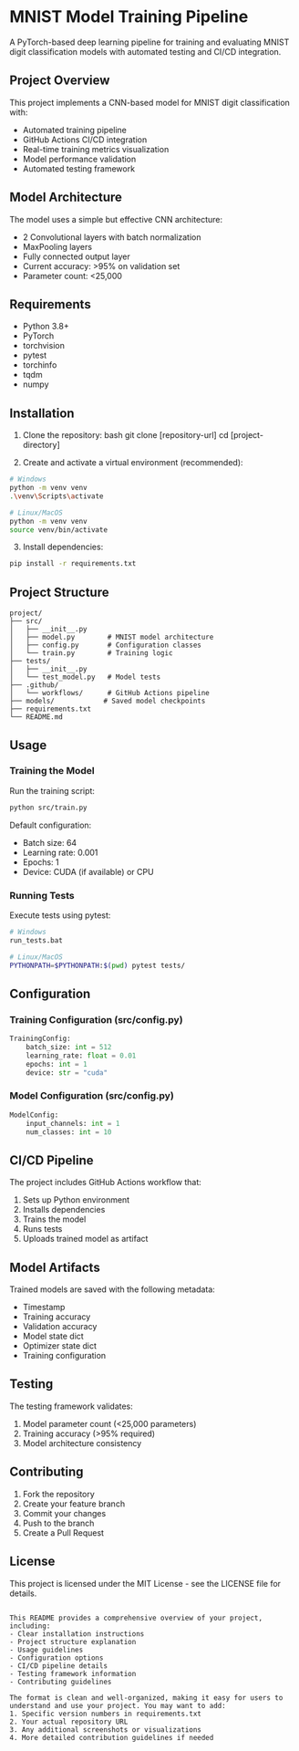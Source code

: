 # MNIST Model Training Pipeline

A PyTorch-based deep learning pipeline for training and evaluating MNIST digit classification models with automated testing and CI/CD integration.

## Project Overview

This project implements a CNN-based model for MNIST digit classification with:
- Automated training pipeline
- GitHub Actions CI/CD integration
- Real-time training metrics visualization
- Model performance validation
- Automated testing framework

## Model Architecture

The model uses a simple but effective CNN architecture:
- 2 Convolutional layers with batch normalization
- MaxPooling layers
- Fully connected output layer
- Current accuracy: >95% on validation set
- Parameter count: <25,000

## Requirements

- Python 3.8+
- PyTorch
- torchvision
- pytest
- torchinfo
- tqdm
- numpy

## Installation

1. Clone the repository:
bash
git clone [repository-url]
cd [project-directory]

2. Create and activate a virtual environment (recommended):
```bash
# Windows
python -m venv venv
.\venv\Scripts\activate

# Linux/MacOS
python -m venv venv
source venv/bin/activate
```

3. Install dependencies:
```bash
pip install -r requirements.txt
```

## Project Structure

```
project/
├── src/
│   ├── __init__.py
│   ├── model.py        # MNIST model architecture
│   ├── config.py       # Configuration classes
│   └── train.py        # Training logic
├── tests/
│   ├── __init__.py
│   └── test_model.py   # Model tests
├── .github/
│   └── workflows/      # GitHub Actions pipeline
├── models/            # Saved model checkpoints
├── requirements.txt
└── README.md
```

## Usage

### Training the Model

Run the training script:
```bash
python src/train.py
```

Default configuration:
- Batch size: 64
- Learning rate: 0.001
- Epochs: 1
- Device: CUDA (if available) or CPU

### Running Tests

Execute tests using pytest:
```bash
# Windows
run_tests.bat

# Linux/MacOS
PYTHONPATH=$PYTHONPATH:$(pwd) pytest tests/
```

## Configuration

### Training Configuration (src/config.py)
```python
TrainingConfig:
    batch_size: int = 512
    learning_rate: float = 0.01
    epochs: int = 1
    device: str = "cuda"
```

### Model Configuration (src/config.py)
```python
ModelConfig:
    input_channels: int = 1
    num_classes: int = 10
```

## CI/CD Pipeline

The project includes GitHub Actions workflow that:
1. Sets up Python environment
2. Installs dependencies
3. Trains the model
4. Runs tests
5. Uploads trained model as artifact

## Model Artifacts

Trained models are saved with the following metadata:
- Timestamp
- Training accuracy
- Validation accuracy
- Model state dict
- Optimizer state dict
- Training configuration

## Testing

The testing framework validates:
1. Model parameter count (<25,000 parameters)
2. Training accuracy (>95% required)
3. Model architecture consistency

## Contributing

1. Fork the repository
2. Create your feature branch
3. Commit your changes
4. Push to the branch
5. Create a Pull Request

## License

This project is licensed under the MIT License - see the LICENSE file for details.
```

This README provides a comprehensive overview of your project, including:
- Clear installation instructions
- Project structure explanation
- Usage guidelines
- Configuration options
- CI/CD pipeline details
- Testing framework information
- Contributing guidelines

The format is clean and well-organized, making it easy for users to understand and use your project. You may want to add:
1. Specific version numbers in requirements.txt
2. Your actual repository URL
3. Any additional screenshots or visualizations
4. More detailed contribution guidelines if needed